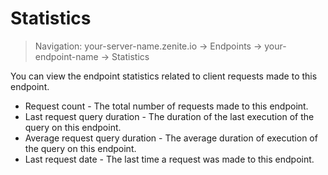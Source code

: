 # Statistics

> Navigation: your-server-name.zenite.io -> Endpoints -> your-endpoint-name -> Statistics

You can view the endpoint statistics related to client requests made to this endpoint.

* Request count - The total number of requests made to this endpoint.
* Last request query duration - The duration of the last execution of the query on this endpoint.
* Average request query duration - The average duration of execution of the query on this endpoint.
* Last request date - The last time a request was made to this endpoint.